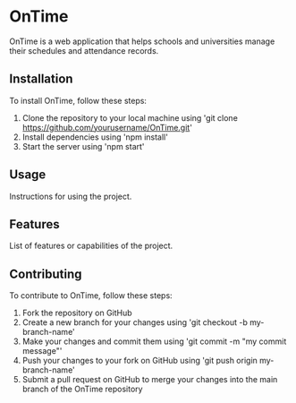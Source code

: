 # OnTime

OnTime is a web application that helps schools and universities manage their schedules and attendance records.


## Installation

To install OnTime, follow these steps:

1. Clone the repository to your local machine using 'git clone https://github.com/yourusername/OnTime.git'
2. Install dependencies using 'npm install'
3. Start the server using 'npm start'

## Usage

Instructions for using the project.

## Features

List of features or capabilities of the project.

## Contributing

To contribute to OnTime, follow these steps:

1. Fork the repository on GitHub
2. Create a new branch for your changes using 'git checkout -b my-branch-name'
3. Make your changes and commit them using 'git commit -m "my commit message"'
4. Push your changes to your fork on GitHub using 'git push origin my-branch-name'
5. Submit a pull request on GitHub to merge your changes into the main branch of the OnTime repository
